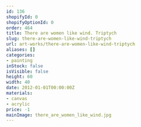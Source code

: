 ```yaml
---
id: 136
shopifyId: 0
shopifyOptionId: 0
order: 464
title: There are women like wind. Triptych
slug: there-are-women-like-wind-triptych
url: art-works/there-are-women-like-wind-triptych
aliases: []
categories:
- painting
inStock: false
isVisible: false
height: 60
width: 40
date: 2012-01-01T00:00:00Z
materials:
- canvas
- acrylic
price: -1
mainImage: there_are_women_like_wind.jpg
---
```

